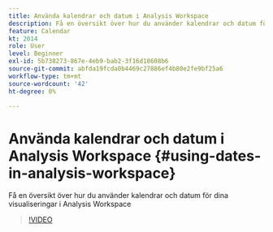 ```yaml
---
title: Använda kalendrar och datum i Analysis Workspace
description: Få en översikt över hur du använder kalendrar och datum för dina visualiseringar i Analysis Workspace
feature: Calendar
kt: 2014
role: User
level: Beginner
exl-id: 5b738273-867e-4eb9-bab2-3f16d18608b6
source-git-commit: abfda19fcda0b4469c27886ef4b80e2fe9bf25a6
workflow-type: tm+mt
source-wordcount: '42'
ht-degree: 0%

---
```


# Använda kalendrar och datum i Analysis Workspace {#using-dates-in-analysis-workspace}

Få en översikt över hur du använder kalendrar och datum för dina visualiseringar i Analysis Workspace

>[!VIDEO](https://video.tv.adobe.com/v/3445838/?quality=12&learn=on&captions=swe)
